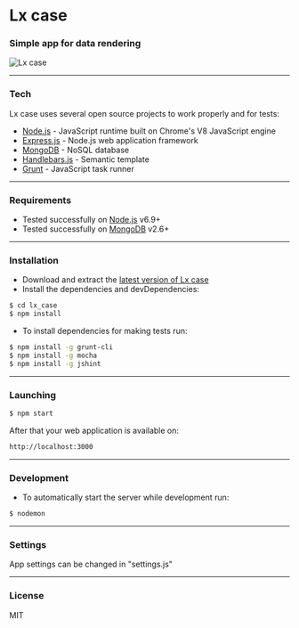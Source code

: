 # Lx case

### Simple app for data rendering

![Lx case](http://i.imgur.com/xtxEfXF.png)

---

### Tech
Lx case uses several open source projects to work properly and for tests:

* [Node.js] - JavaScript runtime built on Chrome's V8 JavaScript engine
* [Express.js] - Node.js web application framework
* [MongoDB] - NoSQL database
* [Handlebars.js] - Semantic template
* [Grunt] - JavaScript task runner

---

### Requirements

* Tested successfully on [Node.js](https://nodejs.org/) v6.9+
* Tested successfully on [MongoDB](https://www.mongodb.com/) v2.6+

---

### Installation

* Download and extract the [latest version of Lx case](https://github.com/paratagas/lx_case)
* Install the dependencies and devDependencies:
```sh
$ cd lx_case
$ npm install
```

* To install dependencies for making tests run:
```sh
$ npm install -g grunt-cli
$ npm install -g mocha
$ npm install -g jshint
```

---


### Launching
```sh
$ npm start
```

After that your web application is available on:

```sh
http://localhost:3000
```

---

### Development

* To automatically start the server while development run:
```sh
$ nodemon
```

---

### Settings

App settings can be changed in "settings.js"

---

### License

MIT

 [Node.js]: <https://nodejs.org/>
 [Express.js]: <http://expressjs.com/>
 [MongoDB]: <https://www.mongodb.com/>
 [Handlebars.js]: <http://handlebarsjs.com/>
 [Grunt]: <https://gruntjs.com/>
